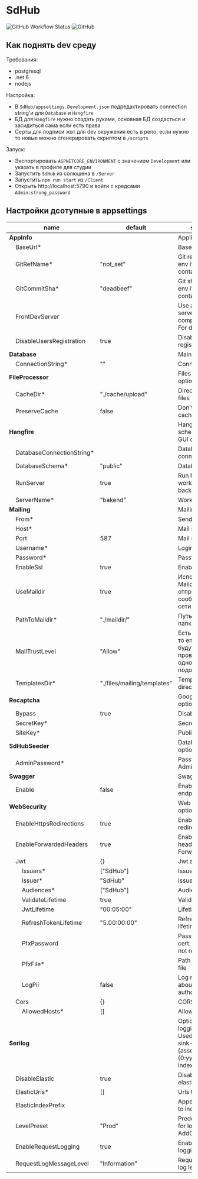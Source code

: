 # SdHub
![GitHub Workflow Status](https://img.shields.io/github/actions/workflow/status/mixa3607/SdHub/push.yml?branch=master&style=flat-square)
![GitHub](https://img.shields.io/github/license/mixa3607/SdHub?style=flat-square)

## Как поднять dev среду
Требования:
- postgresql
- .net 6
- nodejs

Настройка:
- В `SdHub/appsettings.Development.json` подредактировать connection string'и для `Database` и `Hangfire`
- БД для `Hangfire` нужно создать руками, основная БД создасться и засидиться сама если есть права
- Серты для подписи жвт для dev окружения есть в репо, если нужно то новые можно сгенерировать скриптом в `/scripts`

Запуск:
- Экспортировать `ASPNETCORE_ENVIRONMENT` с значением `Development` или указать в профиле для студии
- Запустить `SdHub` из солюшена в `/Server` 
- Запустить `npm run start` из `/Client`
- Открыть http://localhost:5790 и войти с кредсами `Admin:strong_password`


## Настройки дсотупные в appsettings
|name|default|summary|
|-|-|-|
|**AppInfo**||Application info|
&nbsp;&nbsp;&nbsp;&nbsp;BaseUrl*||Base url
&nbsp;&nbsp;&nbsp;&nbsp;GitRefName*|"not_set"|Git ref. Fill from env if docker container
&nbsp;&nbsp;&nbsp;&nbsp;GitCommitSha*|"deadbeef"|Git sha. Fill from env if docker container
&nbsp;&nbsp;&nbsp;&nbsp;FrontDevServer||Use angular dev server instead compiled blobs. For development
&nbsp;&nbsp;&nbsp;&nbsp;DisableUsersRegistration|true|Disable user registration
|**Database**||Main db options|
&nbsp;&nbsp;&nbsp;&nbsp;ConnectionString*|""|Connection string
|**FileProcessor**||Files processings options|
&nbsp;&nbsp;&nbsp;&nbsp;CacheDir*|"./cache/upload"|Directory for temp files
&nbsp;&nbsp;&nbsp;&nbsp;PreserveCache|false|Don't delete cache
|**Hangfire**||Hangfire scheduler options. GUI on /hgf|
&nbsp;&nbsp;&nbsp;&nbsp;DatabaseConnectionString*||Database connection string
&nbsp;&nbsp;&nbsp;&nbsp;DatabaseSchema*|"public"|Database schema
&nbsp;&nbsp;&nbsp;&nbsp;RunServer|true|Run hangfire worker on backend
&nbsp;&nbsp;&nbsp;&nbsp;ServerName*|"bakend"|Worker name
|**Mailing**||Mailing options|
&nbsp;&nbsp;&nbsp;&nbsp;From*||Sender email
&nbsp;&nbsp;&nbsp;&nbsp;Host*||Mail server host
&nbsp;&nbsp;&nbsp;&nbsp;Port|587|Mail server port
&nbsp;&nbsp;&nbsp;&nbsp;Username*||Login
&nbsp;&nbsp;&nbsp;&nbsp;Password*||Password
&nbsp;&nbsp;&nbsp;&nbsp;EnableSsl|true|Enable ssl
&nbsp;&nbsp;&nbsp;&nbsp;UseMaildir|true|Использовать Maildir вместо отправки сообщений по сети
&nbsp;&nbsp;&nbsp;&nbsp;PathToMaildir*|"./maildir/"|Путь до корневой папки Maildir
&nbsp;&nbsp;&nbsp;&nbsp;MailTrustLevel|"Allow"|Есть установить то email'ы не будут проверяться на однодневки/подозрительные
&nbsp;&nbsp;&nbsp;&nbsp;TemplatesDir*|"./files/mailing/templates"|Templates directory
|**Recaptcha**||Google recaptcha options|
&nbsp;&nbsp;&nbsp;&nbsp;Bypass|true|Disable captcha
&nbsp;&nbsp;&nbsp;&nbsp;SecretKey*||Secret key
&nbsp;&nbsp;&nbsp;&nbsp;SiteKey*||Public site key
|**SdHubSeeder**||Database seeder options|
&nbsp;&nbsp;&nbsp;&nbsp;AdminPassword*||Password for Admin account
|**Swagger**||Swagger options|
&nbsp;&nbsp;&nbsp;&nbsp;Enable|false|Enable /swagger endpoint
|**WebSecurity**||Web security options|
&nbsp;&nbsp;&nbsp;&nbsp;EnableHttpsRedirections|true|Enable https redirection
&nbsp;&nbsp;&nbsp;&nbsp;EnableForwardedHeaders|true|Enable forwarded headers like X-Forwarded-For
&nbsp;&nbsp;&nbsp;&nbsp;Jwt|{}|Jwt auth options
&nbsp;&nbsp;&nbsp;&nbsp;&nbsp;&nbsp;&nbsp;&nbsp;Issuers*|["SdHub"]|Issuers
&nbsp;&nbsp;&nbsp;&nbsp;&nbsp;&nbsp;&nbsp;&nbsp;Issuer*|"SdHub"|Issuer
&nbsp;&nbsp;&nbsp;&nbsp;&nbsp;&nbsp;&nbsp;&nbsp;Audiences*|["SdHub"]|Audiences
&nbsp;&nbsp;&nbsp;&nbsp;&nbsp;&nbsp;&nbsp;&nbsp;ValidateLifetime|true|Validate lifetime
&nbsp;&nbsp;&nbsp;&nbsp;&nbsp;&nbsp;&nbsp;&nbsp;JwtLifetime|"00:05:00"|Lifetime
&nbsp;&nbsp;&nbsp;&nbsp;&nbsp;&nbsp;&nbsp;&nbsp;RefreshTokenLifetime|"5.00:00:00"|Refresh token lifetime
&nbsp;&nbsp;&nbsp;&nbsp;&nbsp;&nbsp;&nbsp;&nbsp;PfxPassword||Password for pfx cert. Can be null if not required
&nbsp;&nbsp;&nbsp;&nbsp;&nbsp;&nbsp;&nbsp;&nbsp;PfxFile*||Path to pfx cert file
&nbsp;&nbsp;&nbsp;&nbsp;&nbsp;&nbsp;&nbsp;&nbsp;LogPii|false|Log more info about authorization
&nbsp;&nbsp;&nbsp;&nbsp;Cors|{}|CORS options
&nbsp;&nbsp;&nbsp;&nbsp;&nbsp;&nbsp;&nbsp;&nbsp;AllowedHosts*|[]|Allowed hosts
|**Serilog**||Options for logging to ES. Used serilogs-sink-{assemblyName}-{0:yyyy.MM.dd} index|
&nbsp;&nbsp;&nbsp;&nbsp;DisableElastic|true|Disable logging to elastic search
&nbsp;&nbsp;&nbsp;&nbsp;ElasticUris*|[]|Urls to ES cluster
&nbsp;&nbsp;&nbsp;&nbsp;ElasticIndexPrefix||Append {prefix}- to index
&nbsp;&nbsp;&nbsp;&nbsp;LevelPreset|"Prod"|Predefined levels for logging AddCustomSerilog
&nbsp;&nbsp;&nbsp;&nbsp;EnableRequestLogging|true|Enable request logging
&nbsp;&nbsp;&nbsp;&nbsp;RequestLogMessageLevel|"Information"|Request message log level
